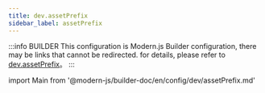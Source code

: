 ```yaml
---
title: dev.assetPrefix
sidebar_label: assetPrefix
---
```


:::info BUILDER
This configuration is Modern.js Builder configuration, there may be links that cannot be redirected. for details, please refer to [dev.assetPrefix](https://modernjs.dev/builder/zh/api/config-dev.html#dev-assetprefix)。
:::

import Main from '@modern-js/builder-doc/en/config/dev/assetPrefix.md'

<Main />
